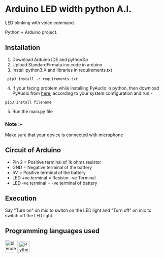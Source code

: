 # Arduino LED width python A.I.
LED blinking with voice command.

Python + Arduino project.
## Installation
1) Download Arduino IDE and python3.x
2) Upload StandardFirmata.ino code in arduino
3) Install python3.X and libraries in requirements.txt

``` pip3 install -r requirements.txt```

4) If your facing problem while installing PyAudio in python, then download PyAudio from [here](https://www.lfd.uci.edu/%7Egohlke/pythonlibs/), according to your system configuration and run:-
```
pip3 install filename
```
5) Run the main.py file
### Note :-
Make sure that your device is connected with microphone

## Circuit of Arduino

*  Pin 2 = Positive terminal of 1k ohms resistor
*  GND   = Negative terminal of the battery
*  5V    = Positive terminal of the battery
*  LED +ve terminal = Resistor -ve Terminal
*  LED -ve terminal = -ve terminal of battery

## Execution
Say "Turn on" on mic to switch on the LED light and "Turn off" on mic to switch off the LED light.

## Programming languages used
<a href="https://www.arduino.cc/" target="_blank" rel="noreferrer"> <img src="https://cdn.arduino.cc/header-footer/prod/assets/favicon-arduino/favicon.ico" alt="blender" width="40" height="40"/> </a><a href="https://www.python.org/" target="_blank" rel="noreferrer"><img src="https://raw.githubusercontent.com/danielcranney/readme-generator/main/public/icons/skills/python-colored.svg" width="36" height="36" alt="Python" /></a>
